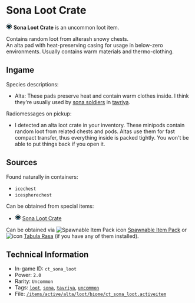 # Sona Loot Crate

<img src="https://raw.githubusercontent.com/Ceterai/Enternia/main/items/active/alta/loot/biome/ct_sona_loot.png" alt="Sona Loot Crate icon" loading="lazy" height="16px" width="auto" /> **Sona Loot Crate** is an uncommon loot item.

Contains random loot from alterash snowy chests.  
An alta pad with heat-preserving casing for usage in below-zero environments. Usually contains warm materials and thermo-clothing.

## Ingame

Species descriptions:

- Alta: These pads preserve heat and contain warm clothes inside. I think they're usually used by [sona soldiers](https://ceterai.github.io/MyEnternia/Wiki/SonaSoldier) in [tavriya](https://ceterai.github.io/MyEnternia/Wiki/Tags/Tavriya).

Radiomessages on pickup:

- I detected an alta loot crate in your inventory. These minipods contain random loot from related chests and pods. Altas use them for fast compact transfer, thus everything inside is packed tightly. You won't be able to put things back if you open it.

## Sources

Found naturally in containers:

- `icechest`
- `icespherechest`

Can be obtained from special items:

- <img src="https://raw.githubusercontent.com/Ceterai/Enternia/main/items/active/alta/loot/biome/ct_sona_loot.png" alt="Sona Loot Crate icon" loading="lazy" height="16px" width="auto" /> [Sona Loot Crate](https://ceterai.github.io/MyEnternia/Wiki/SonaLootCrate)

Can be obtained via <img src="https://raw.githubusercontent.com/Silverfeelin/Starbound-SpawnableItemPack/master/interface/sip/iconSmall.png" alt="Spawnable Item Pack icon" width="18" height="14"/> [Spawnable Item Pack](https://steamcommunity.com/sharedfiles/filedetails/?id=733665104) or <img src="https://steamuserimages-a.akamaihd.net/ugc/263843960696222713/3EC9A7C005541F7D577EBCB8C5736B4EFC9973D6/" alt="icon" width="8" height="12"/> [Tabula Rasa](https://community.playstarbound.com/resources/the-tabula-rasa.3222/) (if you have any of them installed).

## Technical Information

- In-game ID: `ct_sona_loot`
- Power: `2.0`
- Rarity: `Uncommon`
- Tags: [`loot`](https://ceterai.github.io/MyEnternia/Wiki/Tags/Loot), [`sona`](https://ceterai.github.io/MyEnternia/Wiki/Tags/Sona), [`tavriya`](https://ceterai.github.io/MyEnternia/Wiki/Tags/Tavriya), [`uncommon`](https://ceterai.github.io/MyEnternia/Wiki/Tags/Uncommon)
- File: [`/items/active/alta/loot/biome/ct_sona_loot.activeitem`](https://github.com/Ceterai/Enternia/blob/main/items/active/alta/loot/biome/ct_sona_loot.activeitem)

